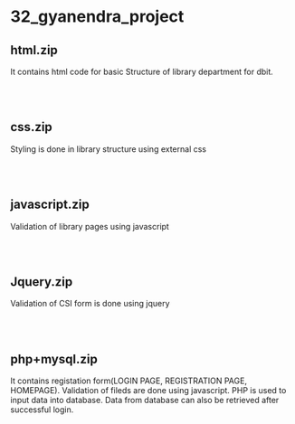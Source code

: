 # 32_gyanendra_project
<h2>html.zip</h2>
 <p>It contains html code for basic Structure of library department for dbit.</p>
 <br><br>
 <h2>css.zip</h2>
 <p>Styling is done in library structure using external css</p>
 <br><br>
 <h2>javascript.zip</h2>
 <p>Validation of library pages using javascript </p>
 <br><br>
 <h2>Jquery.zip</h2>
 <p>Validation of CSI form is done using jquery</p>
 <br><br>
 <h2>php+mysql.zip</h2>
 <p>It contains registation form(LOGIN PAGE, REGISTRATION PAGE, HOMEPAGE). Validation of fileds are done using javascript. PHP is used to input data into database. Data from database can also be retrieved after successful login. </p>
